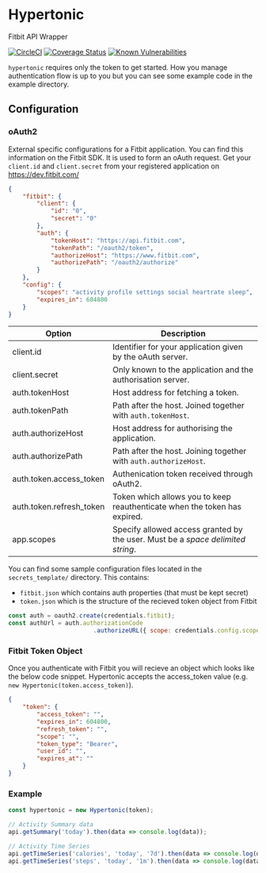 # Hypertonic

Fitbit API Wrapper

[![CircleCI](https://circleci.com/gh/jbw/hypertonic/tree/master.svg?style=shield)](https://circleci.com/gh/jbw/hypertonic/tree/master) [![Coverage Status](https://coveralls.io/repos/github/jbw/hypertonic/badge.svg?branch=master)](https://coveralls.io/github/jbw/hypertonic?branch=master) [![Known Vulnerabilities](https://snyk.io/test/github/jbw/hypertonic/badge.svg)](https://snyk.io/test/github/jbw/hypertonic)

`hypertonic` requires only the token to get started. How you manage authentication flow is up to you but you can see some example code in the example directory.

## Configuration

### oAuth2

External specific configurations for a Fitbit application. You can find this information on the Fitbit SDK. It is used to form an oAuth request. Get your `client.id` and `client.secret` from your registered application on https://dev.fitbit.com/

``` json
{
    "fitbit": {
        "client": {
            "id": "0",
            "secret": "0"
        },
        "auth": {
            "tokenHost": "https://api.fitbit.com",
            "tokenPath": "/oauth2/token",
            "authorizeHost": "https://www.fitbit.com",
            "authorizePath": "/oauth2/authorize"
        }
    },
    "config": {
        "scopes": "activity profile settings social heartrate sleep",
        "expires_in": 604800
    }
}
```

| Option                   | Description                                                                          |
| ------------------------ | ------------------------------------------------------------------------------------ |
| client.id                | Identifier for your application given by the oAuth server.                           |
| client.secret            | Only known to the application and the authorisation server.                          |
| auth.tokenHost           | Host address for fetching a token.                                                   |
| auth.tokenPath           | Path after the host. Joined together with `auth.tokenHost`.                          |
| auth.authorizeHost       | Host address for authorising the application.                                        |
| auth.authorizePath       | Path after the host. Joining together with `auth.authorizeHost`.                     |
| auth.token.access_token  | Authenication token received through oAuth2.                                         |
| auth.token.refresh_token | Token which allows you to keep reauthenticate when the token has expired.            |
| app.scopes               | Specify allowed access granted by the user. Must be a <i>space delimited string</i>. |

You can find some sample configuration files located in the `secrets_template/` directory. This contains:
* `fitbit.json` which contains auth properties (that must be kept secret)
* `token.json` which is the structure of the recieved token object from Fitbit


``` javascript
const auth = oauth2.create(credentials.fitbit);
const authUrl = auth.authorizationCode
                        .authorizeURL({ scope: credentials.config.scopes });
```

### Fitbit Token Object

Once you authenticate with Fitbit you will recieve an object which looks like the below code snippet. Hypertonic accepts the access_token value (e.g. `new Hypertonic(token.access_token)`).

```json
{
    "token": {
        "access_token": "",
        "expires_in": 604800,
        "refresh_token": "",
        "scope": "",
        "token_type": "Bearer",
        "user_id": "",
        "expires_at": ""
    }
}
```

### Example

```javascript
const hypertonic = new Hypertonic(token);

// Activity Summary data
api.getSummary('today').then(data => console.log(data));

// Activity Time Series
api.getTimeSeries('calories', 'today', '7d').then(data => console.log(data));
api.getTimeSeries('steps', 'today', '1m').then(data => console.log(data));
```
